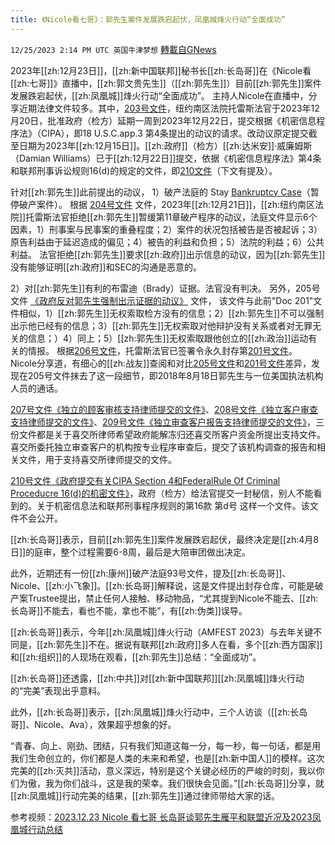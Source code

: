 ```yaml
---
title: 《Nicole看七哥》：郭先生案件发展跌宕起伏，凤凰城烽火行动“全面成功”
---
```

`12/25/2023 2:14 PM UTC 英国牛津梦想` [轉載自GNews](https://gnews.org/articles/2150009)

2023年[[zh:12月23日]]，[[zh:新中国联邦]]秘书长[[zh:长岛哥]]在《Nicole看[[zh:七哥]]》直播中，[[zh:郭文贵先生]]（[[zh:郭先生]]）目前[[zh:郭先生]]案件发展跌宕起伏，[[zh:凤凰城]]烽火行动“全面成功”。
主持人Nicole在直播中，分享近期法律文件较多。其中，[203号文件](https://nfscofficial.com/wp-content/uploads/2023/12/Case-23_cr_00118-Doc-203-CN.pdf)，纽约南区法院托雷斯法官于2023年12月20日，批准政府（检方）延期一周到2023年12月22日，提交根据《机密信息程序法》（CIPA），即18 U.S.C.app.3 第4条提出的动议的请求。改动议原定提交截至日期为2023年[[zh:12月15日]]。[[zh:政府]]（检方）[[zh:达米安]]·威廉姆斯（Damian Williams）已于[[zh:12月22日]]提交，依据《机密信息程序法》第4条和联邦刑事诉讼规则16(d)的规定的文件，即[210文件](https://nfscofficial.com/wp-content/uploads/2023/12/Case-23_cr_00118-Doc-210-CN.pdf)（下文有提及）。

针对[[zh:郭先生]]此前提出的动议，
1）破产法庭的 Stay [Bankruptcy Case](https://nfscofficial.com/wp-content/uploads/2023/11/Case-23_cr_00118-Doc-0129_cn.pdf)（暂停破产案件）。
根据 [204号文件](https://nfscofficial.com/wp-content/uploads/2023/12/Case-23_cr_00118-Doc-204.pdf) 文件，2023年[[zh:12月21日]]，[[zh:纽约南区法院]]托雷斯法官拒绝[[zh:郭先生]]暂缓第11章破产程序的动议，法庭文件显示6个因素，1）刑事案与民事案的重叠程度；2）案件的状况包括被告是否被起诉；3）原告利益由于延迟造成的偏见；4）被告的利益和负担；5）法院的利益；6）公共利益。
法官拒绝[[zh:郭先生]]要求[[zh:政府]]出示信息的动议，因为[[zh:郭先生]]没有能够证明[[zh:政府]]和SEC的沟通是恶意的。

2）对[[zh:郭先生]]有利的布雷迪（Brady）证据。法官没有判决。
另外，205号文件 [《政府反对郭先生强制出示证据的动议》](https://nfscofficial.com/wp-content/uploads/2023/12/Case-23_cr_00118-Doc-205.pdf) 文件，
该文件与此前"Doc 201"文件相似，1）[[zh:郭先生]]无权索取检方没有的信息；2）[[zh:郭先生]]不可以强制出示他已经有的信息；3）[[zh:郭先生]]无权索取对他辩护没有关系或者对无罪无关的信息；）4）同上；5）[[zh:郭先生]]无权索取跟他创立的[[zh:政治]]运动有关的情报。
根据[206号文件](https://nfscofficial.com/wp-content/uploads/2023/12/Case-23_cr_00118-Doc-206-CN.pdf)，托雷斯法官已签署令永久封存第[201号文件](https://nfscofficial.com/wp-content/uploads/2023/12/Case-23_cr_00118-Doc-201.pdf)。
Nicole分享道，有细心的[[zh:战友]]查阅和对比[205号文件](https://nfscofficial.com/wp-content/uploads/2023/12/Case-23_cr_00118-Doc-205.pdf)和[201号文件](https://nfscofficial.com/wp-content/uploads/2023/12/Case-23_cr_00118-Doc-201.pdf)差异，发现在205号文件抹去了这一段细节，即2018年8月18日郭先生与一位美国执法机构人员的通话。

[207号文件《独立的顾客审核支持律师提交的文件》](https://nfscofficial.com/wp-content/uploads/2023/12/Case-23_cr_00118-Doc-207.pdf)、[208号文件《独立客户审查支持律师提交的文件》](https://nfscofficial.com/wp-content/uploads/2023/12/Case-23_cr_00118-Doc-208.pdf)、[209号文件《独立审查客户报告支持律师提交的文件》](https://nfscofficial.com/wp-content/uploads/2023/12/Case-23_cr_00118-Doc-209.pdf)，三份文件都是关于喜交所律师希望政府能解冻归还喜交所客户资金所提出支持文件。喜交所委托独立审查客户的机构按专业程序审查后，提交了该机构调查的报告和相关文件，用于支持喜交所律师提交的文件。

[210号文件《政府提交有关CIPA Section 4和FederalRule Of Criminal Proceducre 16(d)的机密文件》](https://nfscofficial.com/wp-content/uploads/2023/12/Case-23_cr_00118-Doc-210-CN.pdf)，政府（检方）给法官提交一封秘信，别人不能看到的。关于机密信息法和联邦刑事程序规则的第16款 第d号 这样一个文件。该文件不会公开。

[[zh:长岛哥]]表示，目前[[zh:郭先生]]案件发展跌宕起伏，最终决定是[[zh:4月8日]]的庭审，整个过程需要6-8周，最后是大陪审团做出决定。

此外，近期还有一份[[zh:康州]]破产法庭93号文件，提及[[zh:长岛哥]]、Nicole、[[zh:小飞象]]。[[zh:长岛哥]]解释说，这是文件提出封存仓库，可能是破产案Trustee提出，禁止任何人接触、移动物品，“尤其提到Nicole不能去、[[zh:长岛哥]]不能去，看也不能，拿也不能”，有[[zh:伪类]]误导。

[[zh:长岛哥]]表示，今年[[zh:凤凰城]]烽火行动（AMFEST 2023）与去年关键不同是，[[zh:郭先生]]不在。据说有联邦[[zh:政府]]多人在看，多个[[zh:西方国家]]和[[zh:组织]]的人现场在观看，[[zh:郭先生]]总结：“全面成功”。

[[zh:长岛哥]]还透露，[[zh:中共]]对[[zh:新中国联邦]][[zh:凤凰城]]烽火行动的“完美”表现出乎意料。

此外，[[zh:长岛哥]]表示，[[zh:凤凰城]]烽火行动中，三个人访谈（[[zh:长岛哥]]、Nicole、Ava），效果超乎想象的好。

“青春、向上、刚劲、团结，只有我们知道这每一分，每一秒，每一句话，都是用我们生命创立的，你们都是人类的未来和希望，也是[[zh:新中国人]]的模样。这次完美的[[zh:灭共]]活动，意义深远，特别是这个关键必经历的严峻的时刻，我以你们为傲，我为你们战斗，这是我的荣幸。我们很快会见面。”[[zh:长岛哥]]分享，就[[zh:凤凰城]]行动完美的结果，[[zh:郭先生]]通过律师带给大家的话。

参考视频：[2023.12.23 Nicole 看七哥 长岛哥谈郭先生雁平和联盟近况及2023凤凰城行动总结](https://gettr.com/streaming/p2x2zo1ae05)
